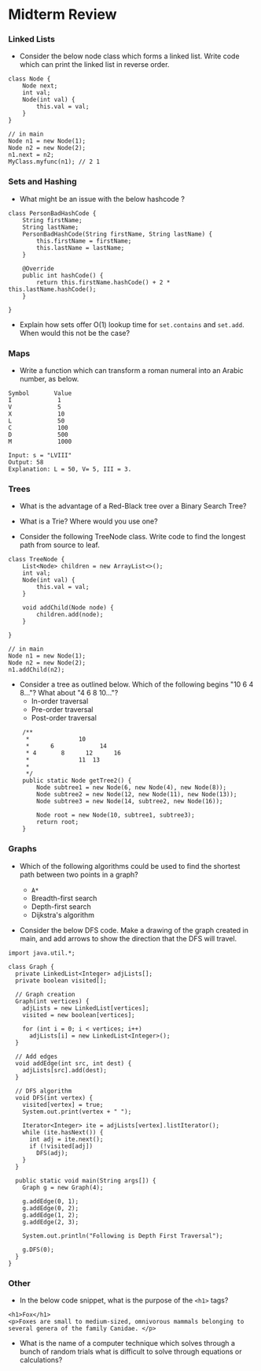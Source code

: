 # Midterm Review

### Linked Lists
* Consider the below node class which forms a linked list. Write code which can print the linked list in reverse order.
```
class Node {
    Node next;
    int val;
    Node(int val) {
        this.val = val;
    }
}

// in main
Node n1 = new Node(1);
Node n2 = new Node(2);
n1.next = n2;
MyClass.myfunc(n1); // 2 1
```

### Sets and Hashing
* What might be an issue with the below hashcode ?
```
class PersonBadHashCode {
    String firstName;
    String lastName;
    PersonBadHashCode(String firstName, String lastName) {
        this.firstName = firstName;
        this.lastName = lastName;
    }

    @Override
    public int hashCode() {
        return this.firstName.hashCode() + 2 * this.lastName.hashCode();
    }

}
```

* Explain how sets offer O(1) lookup time for `set.contains` and `set.add`. When would this not be the case?



### Maps
* Write a function which can transform a roman numeral into an Arabic number, as below.
```
Symbol       Value
I             1
V             5
X             10
L             50
C             100
D             500
M             1000

Input: s = "LVIII"
Output: 58
Explanation: L = 50, V= 5, III = 3.
```

### Trees
* What is the advantage of a Red-Black tree over a Binary Search Tree?

* What is a Trie? Where would you use one?

* Consider the following TreeNode class. Write code to find the longest path from source to leaf.
```
class TreeNode {
    List<Node> children = new ArrayList<>();
    int val;
    Node(int val) {
        this.val = val;
    }

    void addChild(Node node) {
    	children.add(node);
    }

}

// in main
Node n1 = new Node(1);
Node n2 = new Node(2);
n1.addChild(n2);
```

* Consider a tree as outlined below. Which of the following begins "10 6 4 8..."? What about "4 6 8 10..."? 
    * In-order traversal
    * Pre-order traversal
    * Post-order traversal
```
    /**
     *              10
     *      6             14
     * 4       8      12      16
     *              11  13
     *
     */
    public static Node getTree2() {
        Node subtree1 = new Node(6, new Node(4), new Node(8));
        Node subtree2 = new Node(12, new Node(11), new Node(13));
        Node subtree3 = new Node(14, subtree2, new Node(16));

        Node root = new Node(10, subtree1, subtree3);
        return root;
    }

```


### Graphs
* Which of the following algorithms could be used to find the shortest path between two points in a graph?
    * `A*`
    * Breadth-first search
    * Depth-first search
    * Dijkstra's algorithm

* Consider the below DFS code. Make a drawing of the graph created in main, and add arrows to show the direction that the DFS will travel.

```
import java.util.*;

class Graph {
  private LinkedList<Integer> adjLists[];
  private boolean visited[];

  // Graph creation
  Graph(int vertices) {
    adjLists = new LinkedList[vertices];
    visited = new boolean[vertices];

    for (int i = 0; i < vertices; i++)
      adjLists[i] = new LinkedList<Integer>();
  }

  // Add edges
  void addEdge(int src, int dest) {
    adjLists[src].add(dest);
  }

  // DFS algorithm
  void DFS(int vertex) {
    visited[vertex] = true;
    System.out.print(vertex + " ");

    Iterator<Integer> ite = adjLists[vertex].listIterator();
    while (ite.hasNext()) {
      int adj = ite.next();
      if (!visited[adj])
        DFS(adj);
    }
  }

  public static void main(String args[]) {
    Graph g = new Graph(4);

    g.addEdge(0, 1);
    g.addEdge(0, 2);
    g.addEdge(1, 2);
    g.addEdge(2, 3);

    System.out.println("Following is Depth First Traversal");

    g.DFS(0);
  }
}

```

### Other
* In the below code snippet, what is the purpose of the `<h1>` tags?
```
<h1>Fox</h1>
<p>Foxes are small to medium-sized, omnivorous mammals belonging to several genera of the family Canidae. </p>
```
* What is the name of a computer technique which solves through a bunch of random trials what is difficult to solve through equations or calculations?
